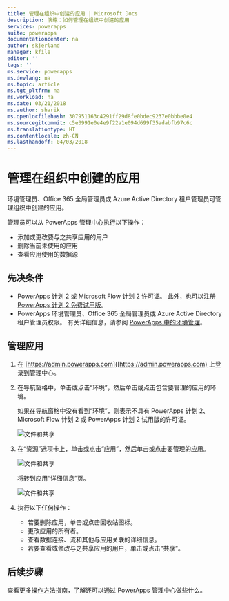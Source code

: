 ```yaml
---
title: 管理在组织中创建的应用 | Microsoft Docs
description: 演练：如何管理在组织中创建的应用
services: powerapps
suite: powerapps
documentationcenter: na
author: skjerland
manager: kfile
editor: ''
tags: ''
ms.service: powerapps
ms.devlang: na
ms.topic: article
ms.tgt_pltfrm: na
ms.workload: na
ms.date: 03/21/2018
ms.author: sharik
ms.openlocfilehash: 307951163c4291ff29d8fe0bdec9237e0bbbe0e4
ms.sourcegitcommit: c5e3991e0e4e9f22a1e094d699f35adabfb97c6c
ms.translationtype: HT
ms.contentlocale: zh-CN
ms.lasthandoff: 04/03/2018
---
```

# <a name="manage-apps-created-in-your-organization"></a>管理在组织中创建的应用
环境管理员、Office 365 全局管理员或 Azure Active Directory 租户管理员可管理组织中创建的应用。

管理员可以从 PowerApps 管理中心执行以下操作：
* 添加或更改要与之共享应用的用户
* 删除当前未使用的应用
* 查看应用使用的数据源

## <a name="prerequisites"></a>先决条件
* PowerApps 计划 2 或 Microsoft Flow 计划 2 许可证。 此外，也可以注册 [PowerApps 计划 2 免费试用版](https://web.powerapps.com/signup?redirect=marketing&email=)。
* PowerApps 环境管理员、Office 365 全局管理员或 Azure Active Directory 租户管理员权限。 有关详细信息，请参阅 [PowerApps 中的环境管理](environments-administration.md)。

## <a name="manage-an-app"></a>管理应用
1. 在 [https://admin.powerapps.com]([https://admin.powerapps.com) 上登录到管理中心。
2. 在导航窗格中，单击或点击“环境”，然后单击或点击包含要管理的应用的环境。

    如果在导航窗格中没有看到“环境”，则表示不具有 PowerApps 计划 2、Microsoft Flow 计划 2 或 PowerApps 计划 2 试用版的许可证。

    ![文件和共享](./media/admin-manage-apps/environment.png)
3. 在“资源”选项卡上，单击或点击“应用”，然后单击或点击要管理的应用。

   ![文件和共享](./media/admin-manage-apps/resources.png)

    将转到应用“详细信息”页。

    ![文件和共享](./media/admin-manage-apps/app-details.png)
4. 执行以下任何操作：

    * 若要删除应用，单击或点击回收站图标。
    * 更改应用的所有者。
    * 查看数据连接、流和其他与应用关联的详细信息。
    * 若要查看或修改与之共享应用的用户，单击或点击“共享”。

## <a name="next-steps"></a>后续步骤
查看更多[操作方法指南](signup-for-powerapps-admin.md)，了解还可以通过 PowerApps 管理中心做些什么。

